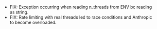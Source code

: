 - FIX: Exception occurring when reading n_threads from ENV bc reading as string.
- FIX: Rate limiting with real threads led to race conditions and Anthropic to become overloaded.

